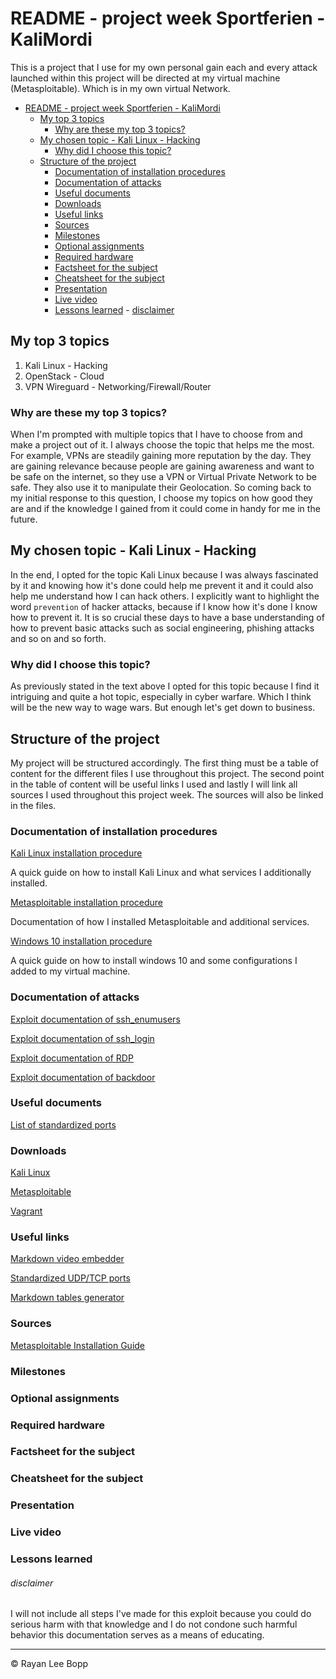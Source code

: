 # README - project week Sportferien - KaliMordi

This is a project that I use for my own personal gain each and every attack launched within this project will be directed at my virtual machine (Metasploitable). Which is in my own virtual Network.

- [README - project week Sportferien - KaliMordi](#readme---project-week-sportferien---kalimordi)
  - [My top 3 topics](#my-top-3-topics)
    - [Why are these my top 3 topics?](#why-are-these-my-top-3-topics)
  - [My chosen topic - Kali Linux - Hacking](#my-chosen-topic---kali-linux---hacking)
    - [Why did I choose this topic?](#why-did-i-choose-this-topic)
  - [Structure of the project](#structure-of-the-project)
    - [Documentation of installation procedures](#documentation-of-installation-procedures)
    - [Documentation of attacks](#documentation-of-attacks)
    - [Useful documents](#useful-documents)
    - [Downloads](#downloads)
    - [Useful links](#useful-links)
    - [Sources](#sources)
    - [Milestones](#milestones)
    - [Optional assignments](#optional-assignments)
    - [Required hardware](#required-hardware)
    - [Factsheet for the subject](#factsheet-for-the-subject)
    - [Cheatsheet for the subject](#cheatsheet-for-the-subject)
    - [Presentation](#presentation)
    - [Live video](#live-video)
    - [Lessons learned](#lessons-learned)
          - [disclaimer](#disclaimer)



## My top 3 topics

1. Kali Linux       - Hacking
2. OpenStack        - Cloud
3. VPN Wireguard    - Networking/Firewall/Router

### Why are these my top 3 topics?

When I'm prompted with multiple topics that I have to choose from and make a project out of it. I always choose the topic that helps me the most. For example, VPNs are steadily gaining more reputation by the day. They are gaining relevance because people are gaining awareness and want to be safe on the internet, so they use a VPN or Virtual Private Network to be safe. They also use it to manipulate their Geolocation. So coming back to my initial response to this question, I choose my topics on how good they are and if the knowledge I gained from it could come in handy for me in the future.

## My chosen topic - Kali Linux - Hacking

In the end, I opted for the topic Kali Linux because I was always fascinated by it and knowing how it's done could help me prevent it and it could also help me understand how I can hack others. I explicitly want to highlight the word `prevention` of hacker attacks, because if I know how it's done I know how to prevent it. It is so crucial these days to have a base understanding of how to prevent basic attacks such as social engineering, phishing attacks and so on and so forth.

### Why did I choose this topic?

As previously stated in the text above I opted for this topic because I find it intriguing and quite a hot topic, especially in cyber warfare. Which I think will be the new way to wage wars. But enough let's get down to business.

## Structure of the project

My project will be structured accordingly. The first thing must be a table of content for the different files I use throughout this project. The second point in the table of content will be useful links I used and lastly I will link all sources I used throughout this project week. The sources will also be linked in the files.

### Documentation of installation procedures

[Kali Linux installation procedure](Dokumentation/KaliLinuxInstallation.md)

A quick guide on how to install Kali Linux and what services I additionally installed.

[Metasploitable installation procedure](Dokumentation/MetasploitableInstallation.md)

Documentation of how I installed Metasploitable and additional services.

[Windows 10 installation procedure](documentation/Windows10Installation.md)

A quick guide on how to install windows 10 and some configurations I added to my virtual machine.

### Documentation of attacks

[Exploit documentation of ssh_enumusers](documentation/attacks/shh_enumusers.md)

[Exploit documentation of ssh_login](documentation/attacks/ssh_login.md)

[Exploit documentation of RDP](documentation/attacks/remotedesktop.md)

[Exploit documentation of backdoor](documentation/attacks/backdoor.md)
### Useful documents

[List of standardized ports](documentation/standardizedports.md)

### Downloads

[Kali Linux](https://cdimage.kali.org/kali-2022.4/kali-linux-2022.4-installer-amd64.iso)

[Metasploitable](https://sourceforge.net/projects/metasploitable/files/latest/download)

[Vagrant](https://releases.hashicorp.com/vagrant-vmware-utility/1.0.21/vagrant-vmware-utility_1.0.21_linux_amd64.zip)

### Useful links

[Markdown video embedder](https://video-to-markdown.marcomontalbano.com)

[Standardized UDP/TCP ports](https://www.iana.org/assignments/service-names-port-numbers/service-names-port-numbers.xhtml)

[Markdown tables generator](https://www.tablesgenerator.com/markdown_tables)

### Sources

[Metasploitable Installation Guide](https://www.youtube.com/watch?v=UjDppZRI5lw)

### Milestones
### Optional assignments
### Required hardware
### Factsheet for the subject
### Cheatsheet for the subject
### Presentation
### Live video
### Lessons learned

###### disclaimer 

I will not include all steps I've made for this exploit because you could do serious harm with that knowledge and I do not condone such harmful behavior this documentation serves as a means of educating.


---

&copy; Rayan Lee Bopp